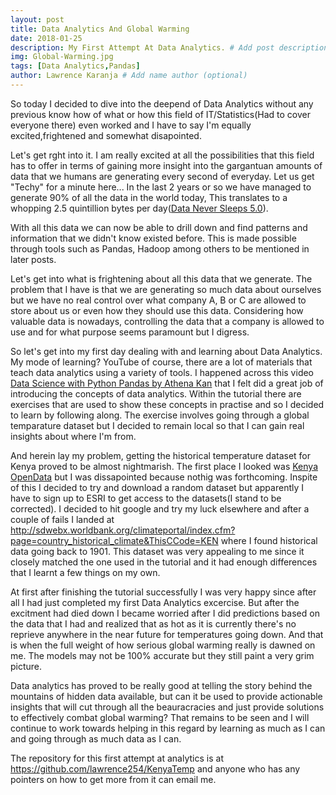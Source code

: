 ```yaml
---
layout: post
title: Data Analytics And Global Warming
date: 2018-01-25
description: My First Attempt At Data Analytics. # Add post description (optional)
img: Global-Warming.jpg
tags: [Data Analytics,Pandas]
author: Lawrence Karanja # Add name author (optional)
---
```

So today I decided to dive into the deepend of Data Analytics without any 
previous know how of what or how this field of IT/Statistics(Had to cover everyone there) even worked and I have to say 
I'm equally excited,frightened and somewhat disapointed.

Let's get rght into it. I  am really excited at all the possibilities that this field has to offer 
in terms of gaining more insight into the gargantuan amounts of data that we humans are generating every second of everyday. 
Let us get "Techy" for a minute here... In the last 2 years or so we have managed to generate 90% of all the data in the world today,
This translates to a whopping 2.5 quintillion bytes per day(<a href="https://www.domo.com/learn/data-never-sleeps-5">Data Never Sleeps 5.0</a>). 

With all this data we can now be able to drill down and find patterns and information that we didn't know existed before. This is made possible through
tools such as Pandas, Hadoop among others to be mentioned in later posts.

Let's get into what is frightening about all this data that we generate. The problem that I have is that we are generating so much data about ourselves 
but we have no real control over what company A, B or C are allowed to store about us or even how they should use this data. Considering how valuable 
data is nowadays, controlling the data that a company is allowed to use and for what purpose seems paramount but I digress.

So let's get into my first day dealing with and learning about Data Analytics. My mode of learning? YouTube of course, there are a lot of 
materials that teach data analytics using a variety of tools. I happened across this video <a href="https://www.youtube.com/watch?v=POe1cufDWFs">Data Science with Python Pandas by Athena Kan</a> that I felt 
did a great job of introducing the concepts of data analytics. Within the tutorial there are exercises that are used to show these concepts in practise 
and so I decided to learn by following along. The exercise involves going through a global temparature dataset but I decided to remain local so that 
I can gain real insights about where I'm from.

And herein lay my problem, getting the historical temperature dataset for Kenya proved to be almost nightmarish. The first place I looked was <a href="http://www.opendata.go.ke/datasets">Kenya OpenData</a>
but I was dissapointed because nothig was forthcoming. Inspite of this I decided to try and download a random dataset but apparently I have to sign up to ESRI to get access to the datasets(I stand to be corrected).
I decided to hit google and try my luck elsewhere and after a couple of fails I landed at http://sdwebx.worldbank.org/climateportal/index.cfm?page=country_historical_climate&ThisCCode=KEN where I found historical data going back to 1901.
This dataset was very appealing to me since it closely matched the one used in the tutorial and it had enough differences that I learnt a few things on my own.

At first after finishing the tutorial successfully I was very happy since after all I had just completed my first Data Analytics excercise. But after the excitment had died
down I became worried after I did predictions based on the data that I had and realized that as hot as it is currently there's no reprieve anywhere in the near future for temperatures
going down. And that is when the full weight of how serious global warming really is dawned on me. The models may not be 100% accurate but they still paint a very grim picture.

Data analytics has proved to be really good at telling the story behind the mountains of hidden data available, but can it be used to
provide actionable insights that will cut through all the beauracracies and just provide solutions to effectively combat global warming? 
That remains to be seen and I will continue to work towards helping in this regard by learning as much as I can and going through as much data as I can.

The repository for this first attempt at analytics is at https://github.com/lawrence254/KenyaTemp and anyone who has any pointers on how to get more from it can email me.
